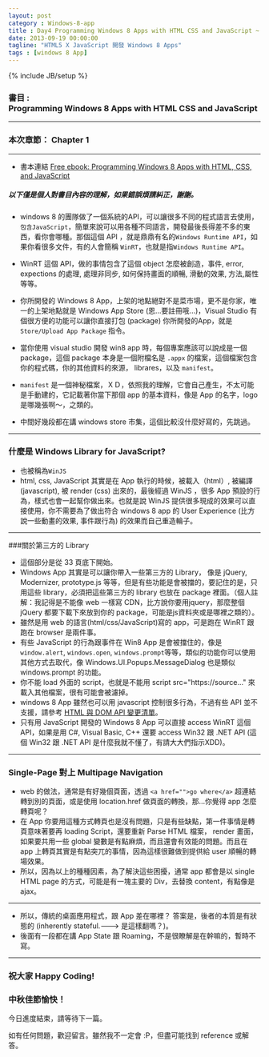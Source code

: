 ```yaml
---
layout: post
category : Windows-8-app
title : Day4 Programming Windows 8 Apps with HTML CSS and JavaScript ~ ch01讀書筆記
date: 2013-09-19 00:00:00
tagline: "HTML5 X JavaScript 開發 Windows 8 Apps"
tags : [windows 8 App]
---
```

{% include JB/setup %}

### 書目 :<br/> Programming Windows 8 Apps with HTML CSS and JavaScript


---

### 本次章節： Chapter 1  

---

* 書本連結 [Free ebook: Programming Windows 8 Apps with HTML, CSS, and JavaScript](http://blogs.msdn.com/b/microsoft_press/archive/2012/10/29/free-ebook-programming-windows-8-apps-with-html-css-and-javascript.aspx)

##### 以下僅是個人對書目內容的理解，如果錯誤煩請糾正，謝謝。
* windows 8 的團隊做了一個系統的API，可以讓很多不同的程式語言去使用，`包含JavaScript`，簡單來說可以用各種不同語言，開發最後長得差不多的東西，看你會哪種。那個這個 API ，就是鼎鼎有名的`Windows Runtime API`，如果你看很多文件，有的人會簡稱 `WinRT`，也就是指`Windows Runtime API`。

* WinRT 這個 API，做的事情包含了這個 object 怎麼被創造，事件, error, expections 的處理, 處理非同步, 如何保持畫面的順暢, 滑動的效果, 方法,屬性等等。

* 你所開發的 Windows 8 App，上架的地點絕對不是菜市場，更不是你家，唯一的上架地點就是 Windows App Store (恩…要註冊哦...)，Visual Studio 有個很方便的功能可以讓你直接打包 (package) 你所開發的App，就是 `Store/Upload App Package` 指令。

* 當你使用 visual studio 開發 win8 app 時，每個專案應該可以說成是一個 package，這個 package 本身是一個附檔名是 `.appx` 的檔案，這個檔案包含你的程式碼，你的其他資料的來源， librares，以及 `manifest`。

* `manifest` 是一個神秘檔案，ＸＤ，依照我的理解，它會自己產生，不太可能是手動建的，它記載著你當下那個 app 的基本資料，像是 App 的名字，logo是哪幾張啊～，之類的。

* 中間好幾段都在講 windows store 市集，這個比較沒什麼好寫的，先跳過。

---

### 什麼是 Windows Library for JavaScript?

* 也被稱為`WinJS`
* html, css, JavaScript 其實是在 App 執行的時候，被載入（html）, 被編譯 (javascript), 被 render (css) 出來的，最後經過 WinJS ，很多 App 預設的行為，樣式也會一起幫你做出來。也就是說 WinJS 提供很多現成的效果可以直接使用，你不需要為了做出符合 windows 8 app 的 User Experience (比方說一些動畫的效果, 事件跟行為) 的效果而自己重造輪子。

---

###關於第三方的 Library 

* 這個部分是從 33 頁底下開始。
* Windows App 其實是可以讓你帶入一些第三方的 Library， 像是 jQuery, Modernizer, prototype.js 等等，但是有些功能是會被擋的，要記住的是，只用這些 library，必須把這些第三方的 library 也放在 package 裡面。（個人註解：我記得是不能像 web 一樣寫 CDN，比方說你要用jquery，那麼整個 jQuery 都要下載下來放到你的 package，可能是js資料夾或是哪裡之類的）。
* 雖然是用 web 的語言(html/css/JavaScript)寫的 app，可是跑在 WinRT 跟跑在 browser 是兩件事。
* 有些 JavaScript 的行為跟事件在 Win8 App 是會被擋住的，像是 `window.alert`, `windows.open`, `windows.prompt`等等，類似的功能你可以使用其他方式去取代，像 Windows.UI.Popups.MessageDialog 也是類似 windows.prompt 的功能。
* 你不能 load 外面的 script，也就是不能用 script src="https://source…" 來載入其他檔案，很有可能會被濾掉。
* windows 8 App 雖然也可以用 javascript 控制很多行為，不過有些 API 並不支援，請參考 [HTML 與 DOM API 變更清單](http://msdn.microsoft.com/library/windows/apps/hh700404.aspx)。
* 只有用 JavaScript 開發的 Windows 8 App 可以直接 access WinRT 這個 API，如果是用 C#, Visual Basic, C++ 還要 access Win32 跟 .NET API (這個 Win32 跟 .NET API 是什麼我就不懂了，有請大大們指示XDD)。

---

### Single-Page 對上 Multipage Navigation

* web 的做法，通常是有好幾個頁面，透過 `<a href="">go where</a>` 超連結轉到別的頁面，或是使用 location.href 做頁面的轉換，那…你覺得 app 怎麼轉頁呢？
* 在 App 你要用這種方式轉頁也是沒有問題，只是有些缺點，第一件事情是轉頁意味著要再 loading Script，還要重新 Parse HTML 檔案， render 畫面，如果要共用一些 global 變數是有點麻煩，而且還會有效能的問題。而且在 app 上轉頁其實是有點突兀的事情，因為這樣很難做到提供給 user 順暢的轉場效果。
* 所以，因為以上的種種因素，為了解決這些困擾，通常 app 都會是以 single HTML page 的方式，可能是有一塊主要的 Div，去替換 content，有點像是 ajax。

---

* 所以，傳統的桌面應用程式，跟 App 差在哪裡？ 答案是，後者的本質是有狀態的 (inherently stateful.---> 是這樣翻嗎？)。
* 後面有一段都在講 App State 跟 Roaming，不是很瞭解是在幹嘛的，暫時不寫。

---

### 祝大家 Happy Coding!
### 中秋佳節愉快！ 


今日進度結束，請等待下一篇。



如有任何問題，歡迎留言。雖然我不一定會 :P，但盡可能找到 reference 或解答。
